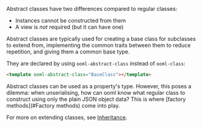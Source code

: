 Abstract classes have two differences compared to regular classes:

- Instances cannot be constructed from them
- A view is *not* required (but it can have one)

Abstract classes are typically used for creating a base class for subclasses to extend from, implementing the common traits between them to reduce repetition, and giving them a common base type.

They are declared by using `ooml-abstract-class` instead of `ooml-class`:

```html
<template ooml-abstract-class="BaseClass"></template>
```

Abstract classes can be used as a property's type. However, this poses a dilemma: when unserialising, how can ooml know what regular class to construct using only the plain JSON object data? This is where [factory methods](#Factory methods) come into play.

For more on extending classes, see [Inheritance](#Inheritance).
